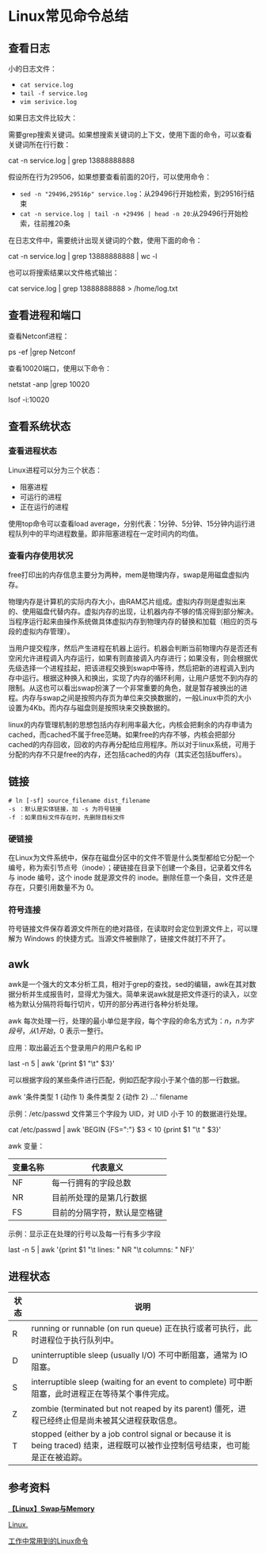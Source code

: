 # Linux常见命令总结

## 查看日志

小的日志文件：

- `cat service.log`
- `tail -f service.log`
- `vim serivice.log`

如果日志文件比较大：

需要grep搜索关键词。如果想搜索关键词的上下文，使用下面的命令，可以查看关键词所在行行数：

cat -n service.log | grep 13888888888

假设所在行为29506，如果想要查看前面的20行，可以使用命令：

- `sed -n "29496,29516p" service.log`：从29496行开始检索，到29516行结束
- `cat -n service.log | tail -n +29496 | head -n 20`:从29496行开始检索，往前推20条

在日志文件中，需要统计出现关键词的个数，使用下面的命令：

cat -n service.log | grep 13888888888 | wc -l

也可以将搜索结果以文件格式输出：

cat service.log | grep 13888888888 &gt; /home/log.txt

## 查看进程和端口

查看Netconf进程：

ps -ef |grep Netconf

查看10020端口，使用以下命令：

netstat -anp |grep 10020

lsof -i:10020

## 查看系统状态

### 查看进程状态

Linux进程可以分为三个状态：

- 阻塞进程
- 可运行的进程
- 正在运行的进程

使用top命令可以查看load average，分别代表：1分钟、5分钟、15分钟内运行进程队列中的平均进程数量。即非阻塞进程在一定时间内的均值。

### 查看内存使用状况

free打印出的内存信息主要分为两种，mem是物理内存，swap是用磁盘虚拟内存。

物理内存是计算机的实际内存大小，由RAM芯片组成。虚拟内存则是虚拟出来的、使用磁盘代替内存。虚拟内存的出现，让机器内存不够的情况得到部分解决。当程序运行起来由操作系统做具体虚拟内存到物理内存的替换和加载（相应的页与段的虚拟内存管理）。

当用户提交程序，然后产生进程在机器上运行。机器会判断当前物理内存是否还有空闲允许进程调入内存运行，如果有则直接调入内存进行；如果没有，则会根据优先级选择一个进程挂起，把该进程交换到swap中等待，然后把新的进程调入到内存中运行。根据这种换入和换出，实现了内存的循环利用，让用户感觉不到内存的限制。从这也可以看出swap扮演了一个非常重要的角色，就是暂存被换出的进程。内存与swap之间是按照内存页为单位来交换数据的，一般Linux中页的大小设置为4Kb。而内存与磁盘则是按照块来交换数据的。

linux的内存管理机制的思想包括内存利用率最大化，内核会把剩余的内存申请为cached，而cached不属于free范畴。如果free的内存不够，内核会把部分cached的内存回收，回收的内存再分配给应用程序。所以对于linux系统，可用于分配的内存不只是free的内存，还包括cached的内存（其实还包括buffers）。

## 链接

```
# ln [-sf] source_filename dist_filename
-s ：默认是实体链接，加 -s 为符号链接
-f ：如果目标文件存在时，先删除目标文件
```

### 硬链接

在Linux为文件系统中，保存在磁盘分区中的文件不管是什么类型都给它分配一个编号，称为索引节点号（inode）；硬链接在目录下创建一个条目，记录着文件名与 inode 编号，这个 inode 就是源文件的 inode。删除任意一个条目，文件还是存在，只要引用数量不为 0。

### 符号连接

符号链接文件保存着源文件所在的绝对路径，在读取时会定位到源文件上，可以理解为 Windows 的快捷方式。当源文件被删除了，链接文件就打不开了。

## awk

awk是一个强大的文本分析工具，相对于grep的查找，sed的编辑，awk在其对数据分析并生成报告时，显得尤为强大。简单来说awk就是把文件逐行的读入，以空格为默认分隔符将每行切片，切开的部分再进行各种分析处理。

awk 每次处理一行，处理的最小单位是字段，每个字段的命名方式为：$n，n 为字段号，从 1 开始，$0 表示一整行。

应用：取出最近五个登录用户的用户名和 IP

last -n 5 | awk '{print $1 "\t" $3}'

可以根据字段的某些条件进行匹配，例如匹配字段小于某个值的那一行数据。

awk '条件类型 1 {动作 1} 条件类型 2 {动作 2} ...' filename

示例：/etc/passwd 文件第三个字段为 UID，对 UID 小于 10 的数据进行处理。

cat /etc/passwd | awk 'BEGIN {FS=":"} $3 < 10 {print $1 "\t " $3}'

awk 变量：

| 变量名称 | 代表意义                     |
| -------- | ---------------------------- |
| NF       | 每一行拥有的字段总数         |
| NR       | 目前所处理的是第几行数据     |
| FS       | 目前的分隔字符，默认是空格键 |

示例：显示正在处理的行号以及每一行有多少字段

last -n 5 | awk '{print $1 "\t lines: " NR "\t columns: " NF}'

## 进程状态

| 状态 | 说明                                                         |
| ---- | ------------------------------------------------------------ |
| R    | running or runnable (on run queue) 正在执行或者可执行，此时进程位于执行队列中。 |
| D    | uninterruptible sleep (usually I/O) 不可中断阻塞，通常为 IO 阻塞。 |
| S    | interruptible sleep (waiting for an event to complete)   可中断阻塞，此时进程正在等待某个事件完成。 |
| Z    | zombie (terminated but not reaped by its parent) 僵死，进程已经终止但是尚未被其父进程获取信息。 |
| T    | stopped (either by a job control signal or because it is being traced)   结束，进程既可以被作业控制信号结束，也可能是正在被追踪。 |



## 参考资料

[**【Linux】Swap与Memory**](https://blog.csdn.net/qq_36838191/article/details/82768303)

[Linux.](https://github.com/CyC2018/CS-Notes/blob/master/notes/Linux.md)

[工作中常用到的Linux命令](https://mp.weixin.qq.com/s/2jZ2jwjv0-yeqAw27FAcFQ)

